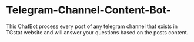 # Telegram-Channel-Content-Bot-
This ChatBot process every post of any telegram channel that exists in TGstat website and will answer your questions based on the posts content.
